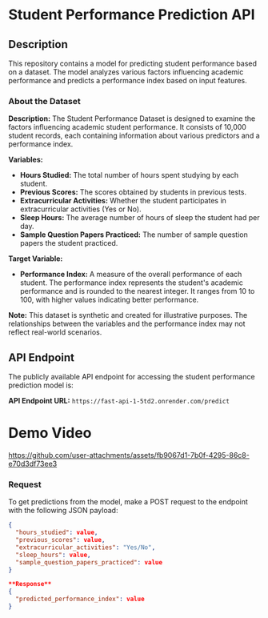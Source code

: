 # Student Performance Prediction API

## Description

This repository contains a model for predicting student performance based on a dataset. The model analyzes various factors influencing academic performance and predicts a performance index based on input features.

### About the Dataset

**Description:**
The Student Performance Dataset is designed to examine the factors influencing academic student performance. It consists of 10,000 student records, each containing information about various predictors and a performance index.

**Variables:**
- **Hours Studied:** The total number of hours spent studying by each student.
- **Previous Scores:** The scores obtained by students in previous tests.
- **Extracurricular Activities:** Whether the student participates in extracurricular activities (Yes or No).
- **Sleep Hours:** The average number of hours of sleep the student had per day.
- **Sample Question Papers Practiced:** The number of sample question papers the student practiced.

**Target Variable:**
- **Performance Index:** A measure of the overall performance of each student. The performance index represents the student's academic performance and is rounded to the nearest integer. It ranges from 10 to 100, with higher values indicating better performance.

**Note:** This dataset is synthetic and created for illustrative purposes. The relationships between the variables and the performance index may not reflect real-world scenarios.

## API Endpoint

The publicly available API endpoint for accessing the student performance prediction model is:

**API Endpoint URL:** `https://fast-api-1-5td2.onrender.com/predict`

# Demo Video


https://github.com/user-attachments/assets/fb9067d1-7b0f-4295-86c8-e70d3df73ee3



### Request

To get predictions from the model, make a POST request to the endpoint with the following JSON payload:

```json
{
  "hours_studied": value,
  "previous_scores": value,
  "extracurricular_activities": "Yes/No",
  "sleep_hours": value,
  "sample_question_papers_practiced": value
}

**Response** 
{
  "predicted_performance_index": value
}




